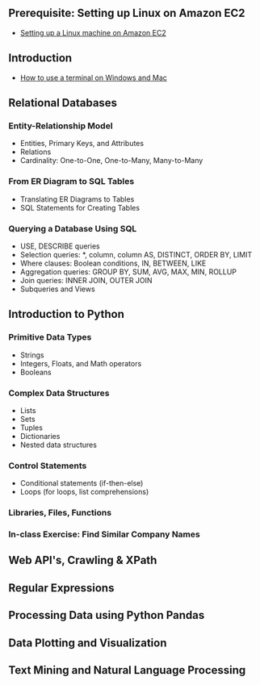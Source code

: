 ## Prerequisite: Setting up Linux on Amazon EC2

* [Setting up a Linux machine on Amazon EC2](https://docs.google.com/document/d/1A5Y53eqBRRlrVMV-yLrpA9-3xZ3jQmv9i6qhOU5gn44/edit)


## Introduction

* [How to use a terminal on Windows and Mac](https://docs.google.com/document/d/1bn0GdEK5vvzbxkpOyRW1Zy0WkRuhIz6PkbQPaE7uUyo/edit)

## Relational Databases

### Entity-Relationship Model
* Entities, Primary Keys, and Attributes
* Relations
* Cardinality: One-to-One, One-to-Many, Many-to-Many

### From ER Diagram to SQL Tables
* Translating ER Diagrams to Tables
* SQL Statements for Creating Tables
   
### Querying a Database Using SQL
* USE, DESCRIBE queries
* Selection queries: *, column, column AS, DISTINCT, ORDER BY, LIMIT
* Where clauses: Boolean conditions, IN, BETWEEN, LIKE
* Aggregation queries: GROUP BY, SUM, AVG, MAX, MIN, ROLLUP
* Join queries: INNER JOIN, OUTER JOIN
* Subqueries and Views

## Introduction to Python

### Primitive Data Types
* Strings
* Integers, Floats, and Math operators
* Booleans

### Complex Data Structures
* Lists
* Sets
* Tuples
* Dictionaries
* Nested data structures

### Control Statements
* Conditional statements (if-then-else)
* Loops (for loops, list comprehensions)

### Libraries, Files, Functions

### In-class Exercise: Find Similar Company Names

## Web API's, Crawling & XPath

## Regular Expressions

## Processing Data using Python Pandas

## Data Plotting and Visualization

## Text Mining and Natural Language Processing

